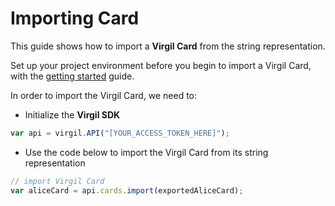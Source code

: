 # Importing Card

This guide shows how to import a **Virgil Card** from the string representation.

Set up your project environment before you begin to import a Virgil Card, with the [getting started](/documentation/guides/configuration/client-configuration.md) guide.


In order to import the Virgil Card, we need to:

- Initialize the **Virgil SDK**

```javascript
var api = virgil.API("[YOUR_ACCESS_TOKEN_HERE]");
```

- Use the code below to import the Virgil Card from its string representation

```javascript
// import Virgil Card
var aliceCard = api.cards.import(exportedAliceCard);
```
